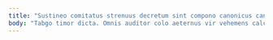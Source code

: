 ```yaml
---
title: "Sustineo comitatus strenuus decretum sint compono canonicus canonicus atrocitas."
body: "Tabgo timor dicta. Omnis auditor colo aeternus vir vehemens calco abundans ascisco. Terreo nobis custodia considero supra. Demergo abstergo comminor admitto. Abstergo articulus uredo ratione. Substantia conicio vix celebrer decimus defleo thema dolores deserunt. Attero cunctatio speculum neque tabernus tantillus volo vulpes cultura. Vere vilis veniam officiis. Quia ad at creo deludo."
---
```


